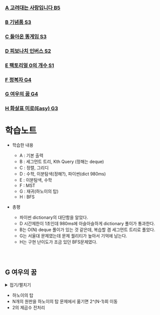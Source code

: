 ### [A 고려대는 사랑입니다 B5](https://www.acmicpc.net/problem/11942)

### [B 기념품 S3](https://www.acmicpc.net/problem/12873)

### [C 돌아온 똥게임 S3](https://www.acmicpc.net/problem/30701)

### [D 피보나치 인버스 S2](https://www.acmicpc.net/problem/10425)

### [E 팩토리얼 0의 개수 S1](https://www.acmicpc.net/problem/11687)

### [F 정복자 G4](https://www.acmicpc.net/problem/14950)

### [G 여우의 꿈 G4](https://www.acmicpc.net/problem/30190)

### [H 화살표 미로(Easy) G3](https://www.acmicpc.net/problem/20419)

# 학습노트

+ 학습한 내용
  - A : 기본 출력
  - B : 세그먼트 트리, Kth Query (정해는 deque)
  - C : 정렬, 그리디
  - D : 수학, 이분탐색(정해?), 파이썬(dict 980ms)
  - E : 이분탐색, 수학
  - F : MST
  - G : 재귀(하노이의 탑)
  - H : BFS

+ 총평
  - 파이썬 dictionary의 대단함을 알았다.
  - D 시간제한이 1초인데 980ms에 아슬아슬하게 dictionary 풀이가 통과한다.
  - B는 O(N) deque 풀이가 있는 것 같은데, 복습할 겸 세그먼트 트리로 풀었다.
  - G는 서울대 문제였는데 문제 퀄리티가 높아서 기억에 남는다.
  - H는 구현 난이도가 조금 있던 BFS문제였다.

###  

## G 여우의 꿈
<details>
<summary> 접기/펼치기 </summary>

```cpp
//2023년도 서울대 문제인데 어려웠다.
//하노이의 탑도 5개월 전에 처음 볼 땐 엄청 어려웠는데, 이제는 이해가 잘 된다.
//큰 수 연산이 필요할 땐 항상 POW2같이 전처리를 해서 쓰는게 좋다.

#include <bits/stdc++.h>
using namespace std;
#define ll long long
#define fastio cin.tie(NULL)->sync_with_stdio(false)

const ll MOD = 1e9 + 7;

vector<int> V; //아름다운 배열
vector<ll> POW2;
ll Ans = 0;

//하노이 탑 문제에서 N개의 원판을 옮기는데 드는 최소 비용은 2^N -1이다.

void func(int from, int to, int height){
    if(height==0){ //남은 원판이 0개이면
        cout<<Ans;
        return;
    }
    if(from != to){ //이동해야 하는 곳이 현재 위치가 아닌 경우
        //N-1개의 원판을 from과 to 이외의 장소로 옮기고, N번째 원판을 to에 위치시킨다.
        Ans += POW2[height-1]; //2^(height-1) -1 +1
        Ans %= MOD;
        func(6-from-to, V[height-1], height-1);
    }
    else{ //이동해야 하는 곳이 현재 위치인 경우
        //맨 아래 원판이 정위치에 있으므로 그 위 원판을 옮길 준비를 함
        func(from, V[height-1], height-1);
    }
}

int main(){
    fastio;
    int N, K; cin>>N>>K;
    V.resize(N+3);
    for(int i=1; i<=N; i++) cin>>V[i];

    POW2.resize(N+3);
    POW2[0] = 1;
    POW2[1] = 2;
    for(int i=2; i<=N; i++){
        POW2[i] = POW2[i-1] * 2;
        POW2[i] %= MOD;
    }

    //큰 원판부터 작은 원판 순서로 맞춰가는게 최적이므로 V[N]에서 V[1]로 내려가게 설계
    func(K, V[N], N);
    return 0;
}

```
</details>

- 하노이의 탑
- N개의 원판을 하노이의 탑 문제에서 옮기면 2^(N-1)회 이동
- 2의 제곱수 전처리
